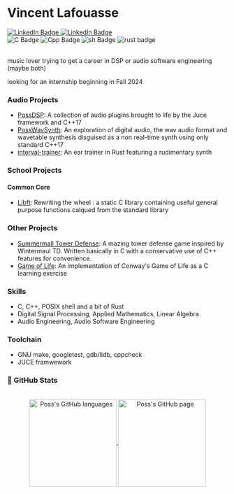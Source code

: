 # Vincent Lafouasse

<div id="social">
  <a href="https://www.linkedin.com/in/vincent-lafouasse/">
    <img src="https://img.shields.io/badge/LinkedIn-blue?style=flat&logo=linkedin&logoColor=white" alt="LinkedIn Badge"/>
  </a>
  <a href="https://github.com/vincent-lafouasse/MyResume/blob/main/cv_lafouasse.pdf">
    <img src="https://img.shields.io/badge/Resume-red?style=flat&logo=ReadMe&logoColor=white" alt="LinkedIn Badge"/>
  </a>
</div>

<div id="tech">
  <img src="https://img.shields.io/badge/C-555555?style=flat&logo=c&logoColor=white" alt="C Badge"/>
  <img src="https://img.shields.io/badge/C%2B%2B-F34B7E?style=flat&logo=c%2B%2B&logoColor=white" alt="Cpp Badge"/>
  <img src="https://img.shields.io/badge/GNU%20Bash-89E051?style=flat&logo=GNU%20Bash&logoColor=black" alt="sh Badge"/>
  <img src="https://img.shields.io/badge/Rust-DEA584?style=flat&logo=rust&logoColor=black" alt="rust badge"/>
</div>

</br>

music lover trying to get a career in DSP or audio software engineering (maybe both)

looking for an internship beginning in Fall 2024

### Audio Projects
- [PossDSP](https://github.com/vincent-lafouasse/PossDSP): A collection of audio plugins brought to life by the Juce framework and C++17
- [PossWavSynth](https://github.com/vincent-lafouasse/PossWavSynth): An exploration of digital audio, the wav audio format and wavetable synthesis disguised as a non real-time synth using only standard C++17
- [interval-trainer](https://github.com/vincent-lafouasse/interval-trainer): An ear trainer in Rust featuring a rudimentary synth

### School Projects
#### Common Core
- [Libft](https://github.com/vincent-lafouasse/libft): Rewriting the wheel : a static C library containing useful general purpose functions calqued from the standard library

### Other Projects
- [Summermall Tower Defense](https://github.com/vincent-lafouasse/Summermall-TD): A mazing tower defense game inspired by Wintermaul TD. Written basically in C with a conservative use of C++ features for convenience.
- [Game of Life](https://github.com/vincent-lafouasse/Conway-Game-of-Life): An implementation of Conway's Game of Life as a C learning exercise


### Skills

- C, C++, POSIX shell and a bit of Rust
- Digital Signal Processing, Applied Mathematics, Linear Algebra
- Audio Engineering, Audio Software Engineering

### Toolchain

- GNU make, googletest, gdb/lldb, cppcheck
- JUCE framwework


### 🔬 GitHub Stats
</br>
<div align="center"> 
   <a href="https://github.com/vincent-lafouasse" >
     <img align="center" src="https://github-readme-stats.vercel.app/api/top-langs/?username=vincent-lafouasse&langs_count=3&theme=github_dark&hide=html,css"" alt="Poss's GitHub languages" height="200"/>
   </a>

   <a href="https://github.com/vincent-lafouasse">
       <img align="center" src="https://github-readme-stats.vercel.app/api/?username=vincent-lafouasse&theme=github_dark&show_icons=true&include_all_commits=true" alt="Poss's GitHub page" height="200"/>
   </a>
</div>
